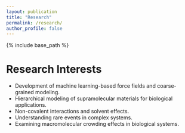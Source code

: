 ```yaml
---
layout: publication
title: "Research"
permalink: /research/
author_profile: false
---
```


{% include base_path %}

Research Interests
======
* Development of machine learning-based force fields and coarse-grained modeling.
* Hierarchical modeling of supramolecular materials for biological applications.
* Non-covalent interactions and solvent effects.
* Understanding rare events in complex systems.
* Examining macromolecular crowding effects in biological systems.
